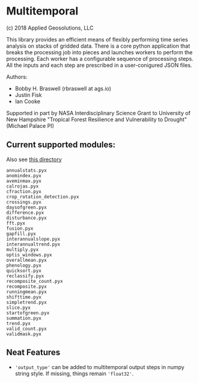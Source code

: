 # Multitemporal 
(c) 2018 Applied Geosolutions, LLC

This library provides an efficient means of flexibly performing time series analysis on stacks of gridded data. There is a core python application that breaks the processing job into pieces and launches workers to perform the processing. Each worker has a configurable sequence of processing steps. All the inputs and each step are prescribed in a user-conigured JSON files.

Authors:

- Bobby H. Braswell (rbraswell at ags.io)
- Justin Fisk
- Ian Cooke

Supported in part by NASA Interdisciplinary Science Grant to University of New Hampshire
"Tropical Forest Resilience and Vulnerability to Drought" (Michael Palace PI)

## Current supported modules:

Also see [this directory](https://bitbucket.org/appliedgeosolutions/multitemporal/src/3f754b97f6689a4377c680ab7b497d8b5071a89c/bin/?at=master)

```
annualstats.pyx
anomindex.pyx
aveminmax.pyx
calrojas.pyx
cfraction.pyx
crop_rotation_detection.pyx
crossings.pyx
daysofgreen.pyx
difference.pyx
disturbance.pyx
fft.pyx
fusion.pyx
gapfill.pyx
interannualslope.pyx
interannualtrend.pyx
multiply.pyx
optis_windows.pyx
overallmean.pyx
phenology.pyx
quicksort.pyx
reclassify.pyx
recomposite_count.pyx
recomposite.pyx
runningmean.pyx
shifttime.pyx
simpletrend.pyx
slice.pyx
startofgreen.pyx
summation.pyx
trend.pyx
valid_count.pyx
validmask.pyx
```

## Neat Features

+ `'output_type'` can be added to multitemporal output steps in numpy string style.  If missing, things remain `'float32'`.
   
